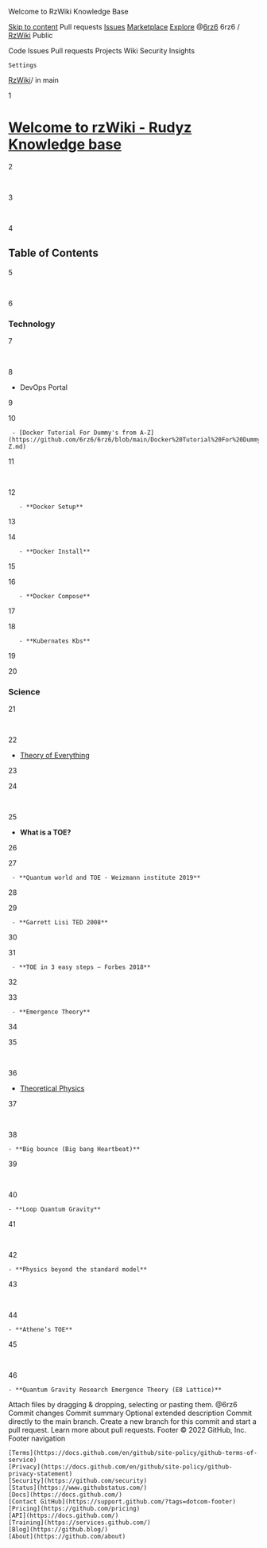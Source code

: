 Welcome to RzWiki Knowledge Base

[Skip to content](https://github.com/6rz6/RzWiki/edit/main/README.md#start-of-content)
Pull requests
[Issues](https://github.com/issues)
[Marketplace](https://github.com/marketplace)
[Explore](https://github.com/explore)
@[6rz6](https://github.com/6rz6)
6rz6 /
[RzWiki](https://github.com/6rz6/RzWiki)
Public

Code
Issues
Pull requests
Projects
Wiki
Security
Insights

    Settings

[RzWiki](https://github.com/6rz6/RzWiki)/
in
main

1

# [Welcome to rzWiki - Rudyz Knowledge base]([https://github.com/6rz6///main/RzWiki.md](https://github.com/6rz6/RzWiki/blob/main/RzWiki.md))

2

​

3

​

4

##  Table of Contents

5

​

6

 ### Technology

7

​

8

- DevOps Portal

9

   

10

     - [Docker Tutorial For Dummy's from A-Z](https://github.com/6rz6/6rz6/blob/main/Docker%20Tutorial%20For%20Dummy's%20from%20A-Z.md)

11

​

12

       - **Docker Setup**

13

    

14

       - **Docker Install**

15

            

16

       - **Docker Compose**

17

            

18

       - **Kubernates Kbs**

19

    

20

### Science

21

​

22

   - [Theory of Everything](https://github.com/6rz6/6rz6/blob/main/Theory%20of%20Everything.md)

23

  

24

​

25

   - **What is a TOE?**

26

    

27

     - **Quantum world and TOE - Weizmann institute 2019**

28

    

29

     - **Garrett Lisi TED 2008**

30

    

31

     - **TOE in 3 easy steps – Forbes 2018**

32

    

33

     - **Emergence Theory**

34

 

35

​

36

- [Theoretical Physics](https://github.com/6rz6/6rz6/blob/[main](https://github.com/6rz6/RzWiki)/Theoretical%20Physics.md)

37

​

38

    - **Big bounce (Big bang Heartbeat)**

39

​

40

    - **Loop Quantum Gravity**

41

​

42

    - **Physics beyond the standard model**

43

​

44

    - **Athene’s TOE**

45

​

46

    - **Quantum Gravity Research Emergence Theory (E8 Lattice)**

Attach files by dragging & dropping, selecting or pasting them.
@6rz6
Commit changes
Commit summary
Optional extended description
Commit directly to the main branch.
Create a new branch for this commit and start a pull request. Learn more about pull requests.
Footer
© 2022 GitHub, Inc.
Footer navigation

    [Terms](https://docs.github.com/en/github/site-policy/github-terms-of-service)
    [Privacy](https://docs.github.com/en/github/site-policy/github-privacy-statement)
    [Security](https://github.com/security)
    [Status](https://www.githubstatus.com/)
    [Docs](https://docs.github.com/)
    [Contact GitHub](https://support.github.com/?tags=dotcom-footer)
    [Pricing](https://github.com/pricing)
    [API](https://docs.github.com/)
    [Training](https://services.github.com/)
    [Blog](https://github.blog/)
    [About](https://github.com/about)